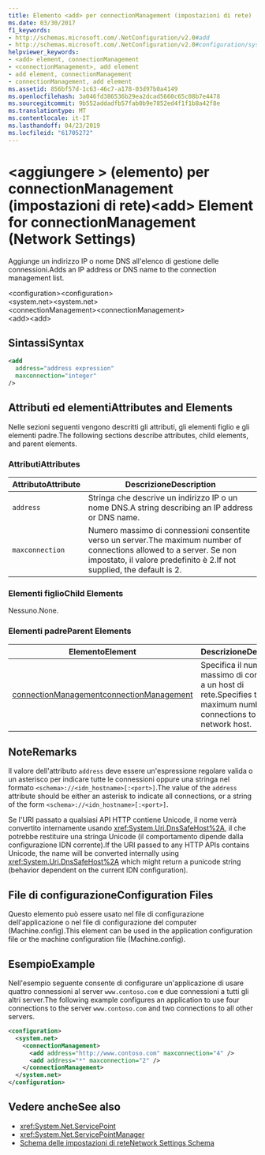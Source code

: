 ```yaml
---
title: Elemento <add> per connectionManagement (impostazioni di rete)
ms.date: 03/30/2017
f1_keywords:
- http://schemas.microsoft.com/.NetConfiguration/v2.0#add
- http://schemas.microsoft.com/.NetConfiguration/v2.0#configuration/system.net/connectionManagement/add
helpviewer_keywords:
- <add> element, connectionManagement
- <connectionManagement>, add element
- add element, connectionManagement
- connectionManagement, add element
ms.assetid: 856bf57d-1c63-46c7-a178-03d97b0a4149
ms.openlocfilehash: 3a046fd386536b29ea2dcad5660c65c08b7e4478
ms.sourcegitcommit: 9b552addadfb57fab0b9e7852ed4f1f1b8a42f8e
ms.translationtype: MT
ms.contentlocale: it-IT
ms.lasthandoff: 04/23/2019
ms.locfileid: "61705272"
---
```

# <a name="add-element-for-connectionmanagement-network-settings"></a><span data-ttu-id="6d76b-102">\<aggiungere > (elemento) per connectionManagement (impostazioni di rete)</span><span class="sxs-lookup"><span data-stu-id="6d76b-102">\<add> Element for connectionManagement (Network Settings)</span></span>
<span data-ttu-id="6d76b-103">Aggiunge un indirizzo IP o nome DNS all'elenco di gestione delle connessioni.</span><span class="sxs-lookup"><span data-stu-id="6d76b-103">Adds an IP address or DNS name to the connection management list.</span></span>  
  
 <span data-ttu-id="6d76b-104">\<configuration></span><span class="sxs-lookup"><span data-stu-id="6d76b-104">\<configuration></span></span>  
<span data-ttu-id="6d76b-105">\<system.net></span><span class="sxs-lookup"><span data-stu-id="6d76b-105">\<system.net></span></span>  
<span data-ttu-id="6d76b-106">\<connectionManagement></span><span class="sxs-lookup"><span data-stu-id="6d76b-106">\<connectionManagement></span></span>  
<span data-ttu-id="6d76b-107">\<add></span><span class="sxs-lookup"><span data-stu-id="6d76b-107">\<add></span></span>  
  
## <a name="syntax"></a><span data-ttu-id="6d76b-108">Sintassi</span><span class="sxs-lookup"><span data-stu-id="6d76b-108">Syntax</span></span>  
  
```xml  
<add   
  address="address expression"   
  maxconnection="integer"   
/>  
```  
  
## <a name="attributes-and-elements"></a><span data-ttu-id="6d76b-109">Attributi ed elementi</span><span class="sxs-lookup"><span data-stu-id="6d76b-109">Attributes and Elements</span></span>  
 <span data-ttu-id="6d76b-110">Nelle sezioni seguenti vengono descritti gli attributi, gli elementi figlio e gli elementi padre.</span><span class="sxs-lookup"><span data-stu-id="6d76b-110">The following sections describe attributes, child elements, and parent elements.</span></span>  
  
### <a name="attributes"></a><span data-ttu-id="6d76b-111">Attributi</span><span class="sxs-lookup"><span data-stu-id="6d76b-111">Attributes</span></span>  
  
|<span data-ttu-id="6d76b-112">**Attributo**</span><span class="sxs-lookup"><span data-stu-id="6d76b-112">**Attribute**</span></span>|<span data-ttu-id="6d76b-113">**Descrizione**</span><span class="sxs-lookup"><span data-stu-id="6d76b-113">**Description**</span></span>|  
|-------------------|---------------------|  
|`address`|<span data-ttu-id="6d76b-114">Stringa che descrive un indirizzo IP o un nome DNS.</span><span class="sxs-lookup"><span data-stu-id="6d76b-114">A string describing an IP address or DNS name.</span></span>|  
|`maxconnection`|<span data-ttu-id="6d76b-115">Numero massimo di connessioni consentite verso un server.</span><span class="sxs-lookup"><span data-stu-id="6d76b-115">The maximum number of connections allowed to a server.</span></span> <span data-ttu-id="6d76b-116">Se non impostato, il valore predefinito è 2.</span><span class="sxs-lookup"><span data-stu-id="6d76b-116">If not supplied, the default is 2.</span></span>|  
  
### <a name="child-elements"></a><span data-ttu-id="6d76b-117">Elementi figlio</span><span class="sxs-lookup"><span data-stu-id="6d76b-117">Child Elements</span></span>  
 <span data-ttu-id="6d76b-118">Nessuno.</span><span class="sxs-lookup"><span data-stu-id="6d76b-118">None.</span></span>  
  
### <a name="parent-elements"></a><span data-ttu-id="6d76b-119">Elementi padre</span><span class="sxs-lookup"><span data-stu-id="6d76b-119">Parent Elements</span></span>  
  
|<span data-ttu-id="6d76b-120">**Elemento**</span><span class="sxs-lookup"><span data-stu-id="6d76b-120">**Element**</span></span>|<span data-ttu-id="6d76b-121">**Descrizione**</span><span class="sxs-lookup"><span data-stu-id="6d76b-121">**Description**</span></span>|  
|-----------------|---------------------|  
|[<span data-ttu-id="6d76b-122">connectionManagement</span><span class="sxs-lookup"><span data-stu-id="6d76b-122">connectionManagement</span></span>](../../../../../docs/framework/configure-apps/file-schema/network/connectionmanagement-element-network-settings.md)|<span data-ttu-id="6d76b-123">Specifica il numero massimo di connessioni a un host di rete.</span><span class="sxs-lookup"><span data-stu-id="6d76b-123">Specifies the maximum number of connections to a network host.</span></span>|  
  
## <a name="remarks"></a><span data-ttu-id="6d76b-124">Note</span><span class="sxs-lookup"><span data-stu-id="6d76b-124">Remarks</span></span>  
 <span data-ttu-id="6d76b-125">Il valore dell'attributo `address` deve essere un'espressione regolare valida o un asterisco per indicare tutte le connessioni oppure una stringa nel formato `<schema>://<idn_hostname>[:<port>]`.</span><span class="sxs-lookup"><span data-stu-id="6d76b-125">The value of the `address` attribute should be either an asterisk to indicate all connections, or a string of the form `<schema>://<idn_hostname>[:<port>]`.</span></span>  
  
 <span data-ttu-id="6d76b-126">Se l'URI passato a qualsiasi API HTTP contiene Unicode, il nome verrà convertito internamente usando <xref:System.Uri.DnsSafeHost%2A>, il che potrebbe restituire una stringa Unicode (il comportamento dipende dalla configurazione IDN corrente).</span><span class="sxs-lookup"><span data-stu-id="6d76b-126">If the URI passed to any HTTP APIs contains Unicode, the name will be converted internally using <xref:System.Uri.DnsSafeHost%2A> which might return a punicode string (behavior dependent on the current IDN configuration).</span></span>  
  
## <a name="configuration-files"></a><span data-ttu-id="6d76b-127">File di configurazione</span><span class="sxs-lookup"><span data-stu-id="6d76b-127">Configuration Files</span></span>  
 <span data-ttu-id="6d76b-128">Questo elemento può essere usato nel file di configurazione dell'applicazione o nel file di configurazione del computer (Machine.config).</span><span class="sxs-lookup"><span data-stu-id="6d76b-128">This element can be used in the application configuration file or the machine configuration file (Machine.config).</span></span>  
  
## <a name="example"></a><span data-ttu-id="6d76b-129">Esempio</span><span class="sxs-lookup"><span data-stu-id="6d76b-129">Example</span></span>  
 <span data-ttu-id="6d76b-130">Nell'esempio seguente consente di configurare un'applicazione di usare quattro connessioni al server `www.contoso.com` e due connessioni a tutti gli altri server.</span><span class="sxs-lookup"><span data-stu-id="6d76b-130">The following example configures an application to use four connections to the server `www.contoso.com` and two connections to all other servers.</span></span>  
  
```xml  
<configuration>  
  <system.net>  
    <connectionManagement>  
      <add address="http://www.contoso.com" maxconnection="4" />  
      <add address="*" maxconnection="2" />  
    </connectionManagement>  
  </system.net>  
</configuration>  
```  
  
## <a name="see-also"></a><span data-ttu-id="6d76b-131">Vedere anche</span><span class="sxs-lookup"><span data-stu-id="6d76b-131">See also</span></span>

- <xref:System.Net.ServicePoint>
- <xref:System.Net.ServicePointManager>
- [<span data-ttu-id="6d76b-132">Schema delle impostazioni di rete</span><span class="sxs-lookup"><span data-stu-id="6d76b-132">Network Settings Schema</span></span>](../../../../../docs/framework/configure-apps/file-schema/network/index.md)
